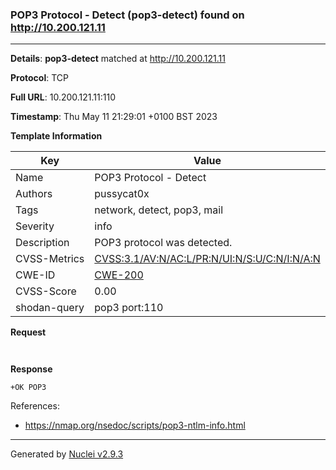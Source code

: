 ### POP3 Protocol - Detect (pop3-detect) found on http://10.200.121.11
---
**Details**: **pop3-detect**  matched at http://10.200.121.11

**Protocol**: TCP

**Full URL**: 10.200.121.11:110

**Timestamp**: Thu May 11 21:29:01 +0100 BST 2023

**Template Information**

| Key | Value |
|---|---|
| Name | POP3 Protocol - Detect |
| Authors | pussycat0x |
| Tags | network, detect, pop3, mail |
| Severity | info |
| Description | POP3 protocol was detected.<br> |
| CVSS-Metrics | [CVSS:3.1/AV:N/AC:L/PR:N/UI:N/S:U/C:N/I:N/A:N](https://www.first.org/cvss/calculator/3.1#CVSS:3.1/AV:N/AC:L/PR:N/UI:N/S:U/C:N/I:N/A:N) |
| CWE-ID | [CWE-200](https://cwe.mitre.org/data/definitions/200.html) |
| CVSS-Score | 0.00 |
| shodan-query | pop3 port:110 |

**Request**
```http


```

**Response**
```http
+OK POP3

```

References: 
- https://nmap.org/nsedoc/scripts/pop3-ntlm-info.html

---
Generated by [Nuclei v2.9.3](https://github.com/projectdiscovery/nuclei)